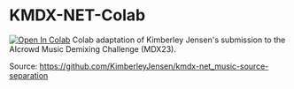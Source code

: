 # KMDX-NET-Colab
[![Open In Colab](https://colab.research.google.com/assets/colab-badge.svg)](https://colab.research.google.com/github/jarredou/MVSep-MDX23-Colab/blob/main/KMDX-NET-Colab.ipynb)
Colab adaptation of Kimberley Jensen's submission to the AIcrowd Music Demixing Challenge (MDX23).

Source: https://github.com/KimberleyJensen/kmdx-net_music-source-separation
